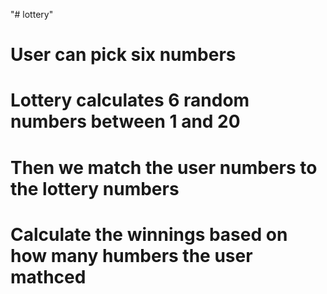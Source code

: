"# lottery"
# User can pick six numbers
# Lottery calculates 6 random numbers between 1 and 20
# Then we match the user numbers to the lottery numbers
# Calculate the winnings based on how many humbers the user mathced

